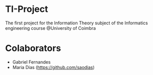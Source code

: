 # TI-Project
The first project for the Information Theory subject of the Informatics engineering course @University of Coimbra
# Colaborators
   - Gabriel Fernandes 
   - Maria Dias (https://github.com/saodias)
